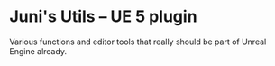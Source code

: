 # Juni's Utils &ndash; UE 5 plugin

Various functions and editor tools that really should be part of Unreal Engine already.
